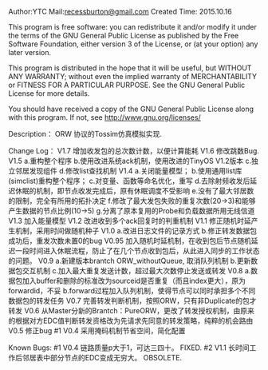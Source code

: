 Author:YTC
Mail:recessburton@gmail.com
Created Time: 2015.10.16

This program is free software: you can redistribute it and/or modify
it under the terms of the GNU General Public License as published by
the Free Software Foundation, either version 3 of the License, or
(at your option) any later version.

This program is distributed in the hope that it will be useful,
but WITHOUT ANY WARRANTY; without even the implied warranty of
MERCHANTABILITY or FITNESS FOR A PARTICULAR PURPOSE.  See the
GNU General Public License for more details.

You should have received a copy of the GNU General Public License
along with this program.  If not, see <http://www.gnu.org/licenses/>

Description：
	ORW 协议的Tossim仿真模拟实现.

Change Log：
	V1.7 增加收发包的总次数计数，以便计算能耗
	V1.6 修改跳数Bug.
	V1.5 a.重构整个程序
		 b.使用改进系统ack机制，使用改进的TinyOS V1.2版本
		 c.独立邻居发现组件
		 d.修改list查找机制
	V1.4 a.关闭能量模型；
		 b.使用通用list库(simclist)重构整个程序；
		 c.对变量、函数等命名优化，重写
		 d.去除射频收发后延迟休眠的机制，即节点收发完成后，原有休眠调度不受影响
		 e.没有了最大邻居数的限制，完全有所用的拓扑决定
		 f.修改了最大发包失败的重复次数(20->3)和能够产生数据的节点比例(10->5)
		 g.分离了原本复用的Probe和负载数据所用无线信道
	V1.3 加入能量模型
	V1.2 改进收到多个ack回复时的判重机制
	V1.1 修正随机时延产生机制，采用时间做随机种子
	V1.0 a.改进日志文件的记录方式
		 b.修正转发数据包成功后，重发次数未置0的bug
	V0.95 加入随机时延机制，在收到包后节点随机延迟一段时间进入休眠流程，防止了在几个节点收到包后，从此进入同步的工作状态的问题。
	V0.9 a.新建版本brantch ORW_withoutQueue, 取消队列机制
	     b.更新数据包交互机制
	     c.加入最大重复发送计数，超过最大次数停止发送或转发
	V0.8 a.数据包加入buffer和删除的标准改为sourceid是否重复（而且index更大），原为forwardid，不妥
	     b.forward过程加入队列机制，使得节点可以同时承担多个不同数据包的转发任务
	V0.7 完善转发判断机制，按照ORW，只有非Duplicate的包才转发
	V0.6 从Master分新的Brantch：PureORW，更改了转发授权机制，由原来的根据对方EDC值判断转发资格改为先请求先同意的转发策略，纯粹的机会路由
	V0.5 修正bug #1
	V0.4 采用掩码机制节省空间，简化配置

Known Bugs:
	#1 V0.4 链路质量p大于1，可达三四十。 FIXED.
	#2 V1.1 长时间工作后邻居表中部分节点的EDC变成无穷大。 OBSOLETE.
